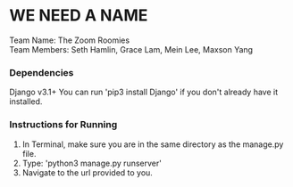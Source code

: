 # WE NEED A NAME
Team Name: The Zoom Roomies\
Team Members: Seth Hamlin, Grace Lam, Mein Lee, Maxson Yang

### Dependencies
Django v3.1+
You can run 'pip3 install Django' if you don't already have it installed.

### Instructions for Running

1. In Terminal, make sure you are in the same directory as the manage.py file.
2. Type: 'python3 manage.py runserver'
3. Navigate to the url provided to you.
